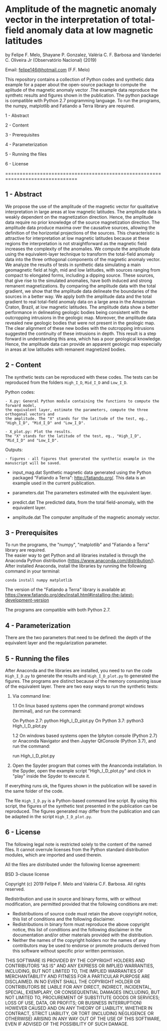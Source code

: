 # Amplitude of the magnetic anomaly vector in the interpretation of total-field anomaly data at low magnetic latitudes

by Felipe F. Melo, Shayane P. Gonzalez, Valéria C. F. Barbosa and Vanderlei C. Oliveira Jr (Observatório Nacional) (2019)

Email: felipe146@hotmail.com (F.F. Melo)

This repository contains a collection of Python codes and synthetic data 
example for a paper about the open-source package to compute the aplitude of the magnetic anomaly vector .The 
example data reproduce the synthetc results and figures shown in the publication.
The python package is compatible with Python 2.7 programming language. To run the programs, the numpy, 
matplotlib and Fatiando a Terra library are required. 

1 - Abstract

2 - Content

3 - Prerequisites

4 - Parameterization

5 - Running the files

6 - License

===============================================================================


1 - Abstract
----------------------
We propose the use of the amplitude of the magnetic vector for qualitative interpretation in large areas at low magnetic latitudes. The amplitude data is weakly dependent on the magnetization direction. Hence, the amplitude data require no prior knowledge of the source magnetization direction. The amplitude data produce maxima over the causative sources, allowing the definition of the horizontal projections of the sources. This characteristic is attractive for interpretation at low magnetic latitudes because at these regions the interpretation is not straightforward as the magnetic field increases the complexity of the anomalies. We compute the amplitude data using the equivalent-layer technique to transform the total-field anomaly data into the three orthogonal components of the magnetic anomaly vector. We analyze the results of tests in synthetic data simulating a main geomagnetic field at high, mid and low latitudes, with sources ranging from compact to elongated forms, including a dipping source. These sources, that give rise to the simulated anomalies, have both induced and strong remanent magnetizations. By comparing the amplitude data with the total gradient, we show that the amplitude data delineate the boundaries of the sources in a better way. We apply both the amplitude data and the total gradient to real total-field anomaly data on a large area in the Amazonian Craton, Brazil, at low magnetic latitudes. The amplitude data show a better performance in delineating geologic bodies being consistent with the outcropping intrusions in the geologic map. Moreover, the amplitude data revealed new geologic bodies that were not present in the geologic map. The clear alignment of these new bodies with the outcropping intrusions suggested the continuity of these intrusions in depth. This result is a step forward in understanding this area, which has a poor geological knowledge. Hence, the amplitude data can provide an apparent geologic map especially in areas at low latitudes with remanent magnetized bodies.

2 - Content
----------------------

The synthetic tests can be reproduced with these codes. The tests can be reproduced from the folders
`High_I_D`, `Mid_I_D` and `Low_I_D`.

Python codes:

	- X.py: General Python module containing the functions to compute the forward model,
    the equivalent layer, estimate the parameters, compute the three orthogonal vectors and
    the amplitude. The "X" stands for the latitude of the test, eg., "High_I_D", "Mid_I_D" and "Low_I_D".
	
	- X_plot.py: Plot the results.
    The "X" stands for the latitude of the test, eg., "High_I_D", "Mid_I_D" and "Low_I_D".
	
Outputs: 
 
	- figures - all figures that generated the synthetic example in the manuscript will be saved.
  
  - input_mag.dat 
		Synthetic magnetic data generated using the Python packaged "Fatiando a Terra":	
		http://fatiando.org/. This data is an example used in the current publication.
	
  - parameters.dat 
		The parameters estimated with the equivalent layer.

  - predict.dat 
		The predicted data, from the total field-anomaly, with the equivalent layer.

  - amplitude.dat 
		The computer amplitude of the magnetic anomaly vector.

3 - Prerequisites
----------------------
To run the programs, the "numpy", "matplotlib" and "Fatiando a Terra" library are required.  
The easier way to get Python and all libraries installed is through the Anaconda Python 
distribution (https://www.anaconda.com/distribution/). After installed Anaconda, install the libraries 
by running the following command in your terminal:

	conda install numpy matplotlib
  
The version of the "Fatiando a Terra" library is available at: https://www.fatiando.org/dev/install.html#installing-the-latest-development-version

The programs are compatible with both Python 2.7.
 
4 - Parameterization
----------------------
There are the two parameters that need to be defined: the depth of the equivalent layer and the regularization parameter.

5 - Running the files
----------------------
After Anaconda and the libraries are installed, you need to run 
the code `High_I_D.py` to generate the results and `High_I_D_plot.py` to generated the figures.
The programs are distinct because of the memory consuming issue of the equivalent layer.
There are two easy ways to run the synthetic tests:

1. Via command line: 

	1.1 On linux based systems open the command prompt windows (terminal), and run the command:
	
	On Python 2.7: python High_I_D_plot.py 
	On Python 3.7: python3 High_I_D_plot.py 

	1.2 On windows based systems open the Iphyton console (Python 2.7) or 
	Anaconda Navigator and then Jupyter QtConsole (Python 3.7), and run the command:

	run High_I_D_plot.py

2. Open the Spyder program that comes with the Ananconda installation. In the Spyder, open
the example script "High_I_D_plot.py" and click in "play" inside the Spyder to execute it.

If everything runs ok, the figures shown in the publication will be saved in the same folder of the code.

The file `High_I_D.py` is a Python-based command line script. By using this 
script, the figures of the synthetic test presented in the publication can be reproduced.
The figures generated may differ from the publication and can be adapted in the script `High_I_D_plot.py`.

6 - License
----------------------
The following legal note is restricted solely to the content of the named files. It cannot
overrule licenses from the Python standard distribution modules, which are imported and
used therein.

All the files are distributed under the following license agreement:

BSD 3-clause license

Copyright (c) 2019 Felipe F. Melo and Valéria C.F. Barbosa.
All rights reserved.

Redistribution and use in source and binary forms, with or without
modification, are permitted provided that the following conditions are met:

* Redistributions of source code must retain the above copyright notice,
  this list of conditions and the following disclaimer.
* Redistributions in binary form must reproduce the above copyright notice,
  this list of conditions and the following disclaimer in the documentation
  and/or other materials provided with the distribution.
* Neither the names of the copyright holders nor the names of any contributors
  may be used to endorse or promote products derived from this software
  without specific prior written permission.

THIS SOFTWARE IS PROVIDED BY THE COPYRIGHT HOLDERS AND CONTRIBUTORS "AS IS" AND
ANY EXPRESS OR IMPLIED WARRANTIES, INCLUDING, BUT NOT LIMITED TO, THE IMPLIED
WARRANTIES OF MERCHANTABILITY AND FITNESS FOR A PARTICULAR PURPOSE ARE
DISCLAIMED. IN NO EVENT SHALL THE COPYRIGHT HOLDER OR CONTRIBUTORS BE LIABLE
FOR ANY DIRECT, INDIRECT, INCIDENTAL, SPECIAL, EXEMPLARY, OR CONSEQUENTIAL
DAMAGES (INCLUDING, BUT NOT LIMITED TO, PROCUREMENT OF SUBSTITUTE GOODS OR
SERVICES; LOSS OF USE, DATA, OR PROFITS; OR BUSINESS INTERRUPTION) HOWEVER
CAUSED AND ON ANY THEORY OF LIABILITY, WHETHER IN CONTRACT, STRICT LIABILITY,
OR TORT (INCLUDING NEGLIGENCE OR OTHERWISE) ARISING IN ANY WAY OUT OF THE USE
OF THIS SOFTWARE, EVEN IF ADVISED OF THE POSSIBILITY OF SUCH DAMAGE.
